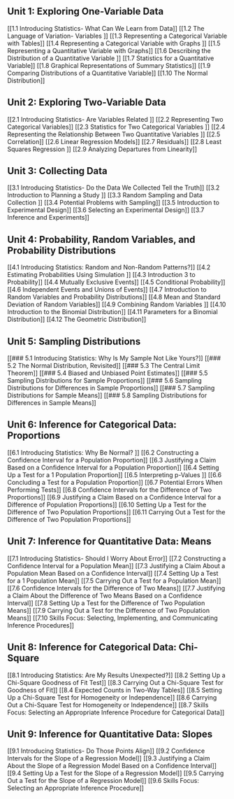 ## **Unit 1: Exploring One-Variable Data**

[[1.1 Introducing Statistics- What Can We Learn from Data]]
[[1.2 The Language of Variation- Variables ]]
[[1.3 Representing a Categorical Variable with Tables]]
[[1.4 Representing a Categorical Variable with Graphs ]]
[[1.5 Representing a Quantitative Variable with Graphs]]
[[1.6 Describing the Distribution of a Quantitative Variable ]]
[[1.7 Statistics for a Quantitative Variable]]
[[1.8 Graphical Representations of Summary Statistics]]
[[1.9 Comparing Distributions of a Quantitative Variable]]
[[1.10 The Normal Distribution]]
## **Unit 2: Exploring Two-Variable Data** 
[[2.1 Introducing Statistics- Are Variables Related ]]
[[2.2 Representing Two Categorical Variables]]
[[2.3 Statistics for Two Categorical Variables ]]
[[2.4 Representing the Relationship Between Two Quantitative Variables ]]
[[2.5 Correlation]]
[[2.6 Linear Regression Models]]
[[2.7 Residuals]]
[[2.8 Least Squares Regression ]]
[[2.9 Analyzing Departures from Linearity]]

## **Unit 3: Collecting Data**
[[3.1 Introducing Statistics- Do the Data We Collected Tell the Truth]]
[[3.2 Introduction to Planning a Study ]]
[[3.3 Random Sampling and Data Collection ]]
[[3.4 Potential Problems with Sampling]]
[[3.5 Introduction to Experimental Design]]
[[3.6 Selecting an Experimental Design]]
[[3.7 Inference and Experiments]]

## **Unit 4: Probability, Random Variables, and Probability Distributions**
[[4.1 Introducing Statistics: Random and Non-Random Patterns?]]
[[4.2 Estimating Probabilities Using Simulation ]]
[[4.3 Introduction 3 to Probability]]
[[4.4 Mutually Exclusive Events]]
[[4.5 Conditional Probability]]
[[4.6 Independent Events and Unions of Events]]
[[4.7 Introduction to Random Variables and Probability Distributions]]
[[4.8 Mean and Standard Deviation of Random Variables]]
[[4.9 Combining Random Variables ]]
[[4.10 Introduction to the Binomial Distribution]]
[[4.11 Parameters for a Binomial Distribution]]
[[4.12 The Geometric Distribution]]
## **Unit 5: Sampling Distributions**
[[### 5.1 Introducing Statistics: Why Is My Sample Not Like Yours?]]
[[### 5.2 The Normal Distribution, Revisited]]
[[### 5.3 The Central Limit Theorem]]
[[### 5.4 Biased and Unbiased Point Estimates]]
[[### 5.5 Sampling Distributions for Sample Proportions]]
[[### 5.6 Sampling Distributions for Differences in Sample Proportions]]
[[### 5.7 Sampling Distributions for Sample Means]]
[[### 5.8 Sampling Distributions for Differences in Sample Means]]
## **Unit 6: Inference for Categorical Data: Proportions**
[[6.1 Introducing Statistics: Why Be Normal? ]]
[[6.2 Constructing a Confidence Interval for a Population Proportion]]
[[6.3 Justifying a Claim Based on a Confidence Interval for a Population Proportion]]
[[6.4 Setting Up a Test for a 1 Population Proportion]]
[[6.5 Interpreting p-Values ]]
[[6.6 Concluding a Test for a Population Proportion]]
[[6.7 Potential Errors When Performing Tests]]
[[6.8 Confidence Intervals for the Difference of Two Proportions]]
[[6.9 Justifying a Claim Based on a Confidence Interval for a Difference of Population Proportions]]
[[6.10 Setting Up a Test for the Difference of Two Population Proportions]]
[[6.11 Carrying Out a Test for the Difference of Two Population Proportions]]
## **Unit 7: Inference for Quantitative Data: Means** 
[[7.1 Introducing Statistics- Should I Worry About Error]]
[[7.2 Constructing a Confidence Interval for a Population Mean]]
[[7.3 Justifying a Claim About a Population Mean Based on a Confidence Interval]]
[[7.4 Setting Up a Test for a 1 Population Mean]]
[[7.5 Carrying Out a Test for a Population Mean]]
[[7.6 Confidence Intervals for the Difference of Two Means]]
[[7.7 Justifying a Claim About the Difference of Two Means Based on a Confidence Interval]]
[[7.8 Setting Up a Test for the Difference of Two Population Means]]
[[7.9 Carrying Out a Test for the Difference of Two Population Means]]
[[7.10 Skills Focus: Selecting, Implementing, and Communicating Inference Procedures]]
## **Unit 8: Inference for Categorical Data: Chi-Square**
[[8.1 Introducing Statistics: Are My Results Unexpected?]]
[[8.2 Setting Up a Chi-Square Goodness of Fit Test]]
[[8.3 Carrying Out a Chi-Square Test for Goodness of Fit]]
[[8.4 Expected Counts in Two-Way Tables]]
[[8.5 Setting Up a Chi-Square Test for Homogeneity or Independence]]
[[8.6 Carrying Out a Chi-Square Test for Homogeneity or Independence]]
[[8.7 Skills Focus: Selecting an Appropriate Inference Procedure for Categorical Data]]
## **Unit 9: Inference for Quantitative Data: Slopes**
[[9.1 Introducing Statistics- Do Those Points Align]]
[[9.2 Confidence Intervals for the Slope of a Regression Model]]
[[9.3 Justifying a Claim About the Slope of a Regression Model Based on a Confidence Interval]]
[[9.4 Setting Up a Test for the Slope of a Regression Model]]
[[9.5 Carrying Out a Test for the Slope of a Regression Model]]
[[9.6 Skills Focus: Selecting an Appropriate Inference Procedure]]
